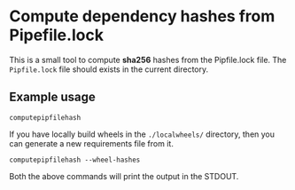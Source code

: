 # Compute dependency hashes from Pipefile.lock

This is a small tool to compute **sha256** hashes from the Pipfile.lock file.
The `Pipfile.lock` file should exists in the current directory.

## Example usage

```
computepipfilehash
```

If you have locally build wheels in the `./localwheels/` directory, then you
can generate a new requirements file from it.

```
computepipfilehash --wheel-hashes
```

Both the above commands will print the output in the STDOUT.
